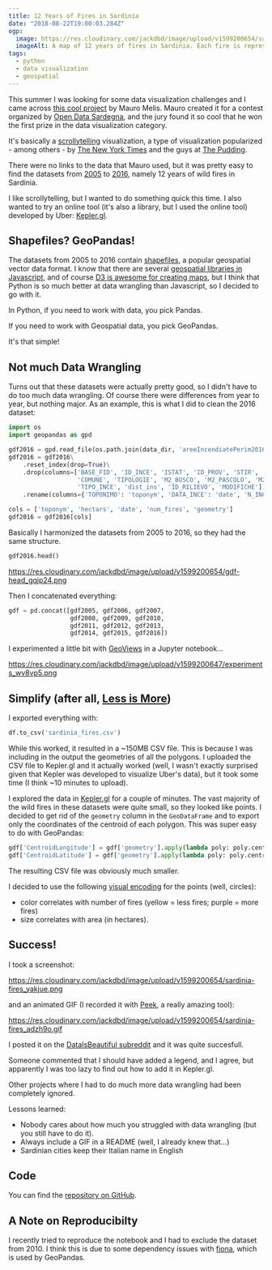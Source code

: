 ```yaml
---
title: 12 Years of Fires in Sardinia
date: "2018-08-22T19:00:03.284Z"
ogp:
  image: https://res.cloudinary.com/jackdbd/image/upload/v1599200654/sardinia-fires_yakjue.png
  imageAlt: A map of 12 years of fires in Sardinia. Each fire is represented as a circle of various size and color.
tags:
  - python
  - data visualization
  - geospatial
---
```

This summer I was looking for some data visualization challenges and I came across [this cool project](https://mauromelis.gitlab.io/sardinia-on-fire/) by Mauro Melis. Mauro created it for a contest organized by [Open Data Sardegna](http://contest.formez.it/), and the jury found it so cool that he won the first prize in the data visualization category.

It's basically a [scrollytelling](https://flowingdata.com/tag/scrollytelling/) visualization, a type of visualization popularized - among others - by [The New York Times](https://www.nytimes.com/interactive/2016/12/07/world/asia/rodrigo-duterte-philippines-drugs-killings.html) and the guys at [The Pudding](https://pudding.cool/).

There were no links to the data that Mauro used, but it was pretty easy to find the datasets from [2005](http://dati.regione.sardegna.it/dataset/cfva-perimetrazioni-aree-percorse-dal-fuoco-2005) to [2016](http://dati.regione.sardegna.it/dataset/cfva-perimetrazioni-aree-percorse-dal-fuoco-2016), namely 12 years of wild fires in Sardinia.

I like scrollytelling, but I wanted to do something quick this time. I also wanted to try an online tool (it's also a library, but I used the online tool) developed by Uber: [Kepler.gl](http://kepler.gl/#/).

## Shapefiles? GeoPandas!

The datasets from 2005 to 2016 contain [shapefiles](https://en.wikipedia.org/wiki/Shapefile), a popular geospatial vector data format. I know that there are several [geospatial libraries in Javascript](https://www.sitepoint.com/javascript-geospatial-advanced-maps/), and of course [D3 is awesome for creating maps](https://medium.com/@mbostock/command-line-cartography-part-1-897aa8f8ca2c), but I think that Python is so much better at data wrangling than Javascript, so I decided to go with it.

In Python, if you need to work with data, you pick Pandas.

If you need to work with Geospatial data, you pick GeoPandas.

It's that simple!

## Not much Data Wrangling

Turns out that these datasets were actually pretty good, so I didn't have to do too much data wrangling. Of course there were differences from year to year, but nothing major. As an example, this is what I did to clean the 2016 dataset:

```python
import os
import geopandas as gpd

gdf2016 = gpd.read_file(os.path.join(data_dir, 'areeIncendiatePerim2016', 'Perimetri_Superfici_Bruciate_2016.shp'))
gdf2016 = gdf2016\
    .reset_index(drop=True)\
    .drop(columns=['BASE_FID', 'ID_INCE', 'ISTAT', 'ID_PROV', 'STIR', 'STAZIONE',
                   'COMUNE', 'TIPOLOGIE', 'M2_BOSCO', 'M2_PASCOLO', 'M2_ALTRO', 'SUP_TOT_M2',
                   'TIPO_INCE', 'dist_ins', 'ID_RILIEVO', 'MODIFICHE'])\
    .rename(columns={'TOPONIMO': 'toponym', 'DATA_INCE': 'date', 'N_INCE': 'num_fires', 'SUP_TOT_HA': 'hectars'})

cols = ['toponym', 'hectars', 'date', 'num_fires', 'geometry']
gdf2016 = gdf2016[cols]
```

Basically I harmonized the datasets from 2005 to 2016, so they had the same structure.

```python
gdf2016.head()
```

https://res.cloudinary.com/jackdbd/image/upload/v1599200654/gdf-head_gqjp24.png

Then I concatenated everything:

```python
gdf = pd.concat([gdf2005, gdf2006, gdf2007,
                 gdf2008, gdf2009, gdf2010,
                 gdf2011, gdf2012, gdf2013,
                 gdf2014, gdf2015, gdf2016])
```

I experimented a little bit with [GeoViews](http://geoviews.org/) in a Jupyter notebook...

https://res.cloudinary.com/jackdbd/image/upload/v1599200647/experiments_wv8vp5.png

## Simplify (after all, [Less is More](https://en.wikipedia.org/wiki/Ludwig_Mies_van_der_Rohe))

I exported everything with:

```python
df.to_csv('sardinia_fires.csv')
```

While this worked, it resulted in a ~150MB CSV file. This is because I was including in the output the geometries of all the polygons. I uploaded the CSV file to Kepler.gl and it actually worked (well, I wasn't exactly surprised given that Kepler was developed to visualize Uber's data), but it took some time (I think ~10 minutes to upload).

I explored the data in [Kepler.gl](http://kepler.gl/#/demo) for a couple of minutes. The vast majority of the wild fires in these datasets were quite small, so they looked like points. I decided to get rid of the `geometry` column in the `GeoDataFrame` and to export only the coordinates of the centroid of each polygon. This was super easy to do with GeoPandas:

```python
gdf['CentroidLongitude'] = gdf['geometry'].apply(lambda poly: poly.centroid.bounds[0])
gdf['CentroidLatitude'] = gdf['geometry'].apply(lambda poly: poly.centroid.bounds[1])
```

The resulting CSV file was obviously much smaller.

I decided to use the following [visual encoding](https://blog.qlik.com/visual-encoding) for the points (well, circles):

* color correlates with number of fires (yellow = less fires; purple = more fires)
* size correlates with area (in hectares).

## Success!

I took a screenshot:

https://res.cloudinary.com/jackdbd/image/upload/v1599200654/sardinia-fires_yakjue.png

and an animated GIF (I recorded it with [Peek](https://github.com/phw/peek), a really amazing tool):

https://res.cloudinary.com/jackdbd/image/upload/v1599200654/sardinia-fires_adzh9o.gif

I posted it on the [DataIsBeautiful subreddit](https://www.reddit.com/r/dataisbeautiful/comments/8z1i0p/12_years_of_fires_in_sardinia_20052016_oc/) and it was quite succesfull.

Someone commented that I should have added a legend, and I agree, but apparently I was too lazy to find out how to add it in Kepler.gl.

Other projects where I had to do much more data wrangling had been completely ignored.

Lessons learned:

* Nobody cares about how much you struggled with data wrangling (but you still have to do it).
* Always include a GIF in a README (well, I already knew that...)
* Sardinian cities keep their Italian name in English

## Code

You can find the [repository on GitHub](https://github.com/jackdbd/sardinia-fires).

## A Note on Reproducibilty

I recently tried to reproduce the notebook and I had to exclude the dataset from 2010. I think this is due to some dependency issues with [fiona](https://macwright.org/2012/10/31/gis-with-python-shapely-fiona.html), which is used by GeoPandas.
